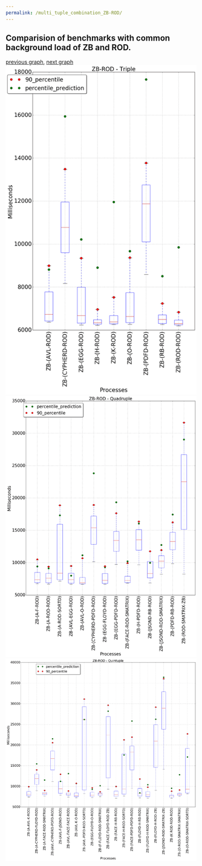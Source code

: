 ```yaml
---
permalink: /multi_tuple_combination_ZB-ROD/
---
```



## Comparision of benchmarks with common background load of ZB and ROD.

[previous graph](../multi_tuple_combination_ZB-RB/), [next graph](../multi_tuple_combination_ZB-SMATRIX/)
![graph figure](./images/triple/ZB/ZB-ROD_box.png)![graph figure](./images/quadruple/ZB/ZB-ROD_box.png)![graph figure](./images/quintuple/ZB/ZB-ROD_box.png)